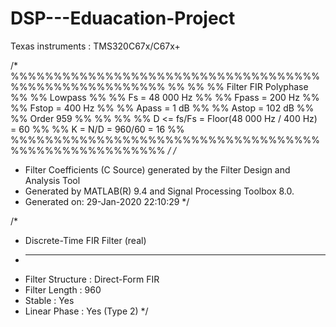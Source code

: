 # DSP---Eduacation-Project
Texas instruments : TMS320C67x/C67x+

/*
%%%%%%%%%%%%%%%%%%%%%%%%%%%%%%%%%%%%%%%%%%%%%%%%%%%%%%
%%                                                  %%
%%                  Filter FIR Polyphase            %%
%% Lowpass                                          %%
%% Fs = 48 000 Hz                                   %%
%% Fpass = 200 Hz                                   %%
%% Fstop = 400 Hz                                   %%
%% Apass = 1 dB                                     %%
%% Astop = 102 dB                                   %%
%% Order 959                                        %%
%%                                                  %%
%% D <= fs/Fs = Floor(48 000 Hz / 400 Hz) = 60      %%
%% K = N/D = 960/60 = 16                            %%
%%%%%%%%%%%%%%%%%%%%%%%%%%%%%%%%%%%%%%%%%%%%%%%%%%%%%%
*/
/*
 * Filter Coefficients (C Source) generated by the Filter Design and Analysis Tool
 * Generated by MATLAB(R) 9.4 and Signal Processing Toolbox 8.0.
 * Generated on: 29-Jan-2020 22:10:29
 */

/*
 * Discrete-Time FIR Filter (real)
 * -------------------------------
 * Filter Structure  : Direct-Form FIR
 * Filter Length     : 960
 * Stable            : Yes
 * Linear Phase      : Yes (Type 2)
 */
